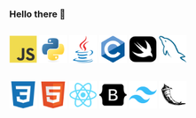 ### Hello there 👋

<!--
**NicholasTerek/NicholasTerek** is a ✨ _special_ ✨ repository because its `README.md` (this file) appears on your GitHub profile.
-->

##

<div>
   <img src="https://github.com/devicons/devicon/blob/master/icons/javascript/javascript-original.svg" alt="JavaScript logo" width="50" height="50">
   <img src="https://github.com/devicons/devicon/blob/master/icons/python/python-original.svg" alt="Python logo" width="50" height="50">
   <img src="https://github.com/devicons/devicon/blob/master/icons/java/java-original.svg" alt="Java logo" width="50" height="50">
   <img src="https://github.com/devicons/devicon/blob/master/icons/c/c-original.svg" alt="C logo" width="50" height="50">
   <img src="https://github.com/devicons/devicon/blob/master/icons/swift/swift-plain.svg" alt="Swift logo" width="50" height="50">
   <img src="https://github.com/devicons/devicon/blob/master/icons/mysql/mysql-plain.svg" alt="Mysql logo" width="50" height="50">


</div>

##

<div>
   <img src="https://github.com/devicons/devicon/blob/master/icons/css3/css3-plain.svg" alt="JavaScript logo" width="50" height="50">
   <img src="https://github.com/devicons/devicon/blob/master/icons/html5/html5-original.svg" alt="JavaScript logo" width="50" height="50">
   <img src="https://github.com/devicons/devicon/blob/master/icons/react/react-original.svg" alt="React logo" width="50" height="50">
   <img src="https://github.com/devicons/devicon/blob/master/icons/bootstrap/bootstrap-plain.svg" alt="Bootstrap logo" width="50" height="50">
   <img src="https://github.com/devicons/devicon/blob/master/icons/tailwindcss/tailwindcss-plain.svg" alt="Tailwindcss logo" width="50" height="50">
   <img src="https://github.com/devicons/devicon/blob/master/icons/flask/flask-original.svg" alt="Flask logo" width="50" height="50">
</div>

##

